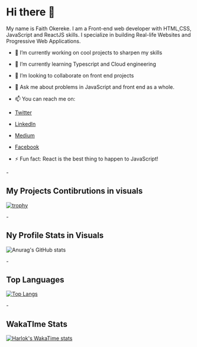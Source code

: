 <h1>Hi there 👋</h1>
My name is Faith Okereke. I am a Front-end web developer with HTML,CSS, JavaScript and ReactJS skills. 
I specialize in building Real-life Websites and Progressive Web Applications. 

- 🔭 I’m currently working on cool projects to sharpen my skills
- 🌱 I’m currently learning Typescript and Cloud engineering 
- 👯 I’m looking to collaborate on front end projects
- 💬 Ask me about problems in JavaScript and front end as a whole.
- 📫 You can reach me on:
- <a href="https//www.x.com/girlgroovee">Twitter</a>
- <a href="https://www.linkedin.com/in/okereke-faith-a464b3238/">LinkedIn</a>
- <a href="https://medium.com/@faithokereke26">Medium</a>
- <a href="https//www.facebook.com/Faith Okereke">Facebook<a/>

- ⚡ Fun fact: React is the best thing to happen to JavaScript!

-<h2>My Projects Contibrutions in visuals</h2>

[![trophy](https://github-profile-trophy.vercel.app/?username=ryo-ma&theme=dracula&margin-w=15&margin-h=15)](https://github.com/ryo-ma/github-profile-trophy)

-<h2>Ny Profile Stats in Visuals</h2>
![Anurag's GitHub stats](https://github-readme-stats.vercel.app/api?username=anuraghazra&show_icons=true&theme=radical)

-<h2>Top Languages</h2>
[![Top Langs](https://github-readme-stats.vercel.app/api/top-langs/?username=anuraghazra&layout=donut-vertical)](https://github.com/anuraghazra/github-readme-stats)

-<h2>WakaTIme Stats</h2>
[![Harlok's WakaTime stats](https://github-readme-stats.vercel.app/api/wakatime?username=girlgroovee)](https://github.com/anuraghazra/github-readme-stats)
